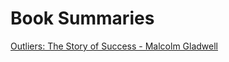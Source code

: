 # Book Summaries

[Outliers: The Story of Success - Malcolm Gladwell](Outliers_The_Story_of_Success.md)
